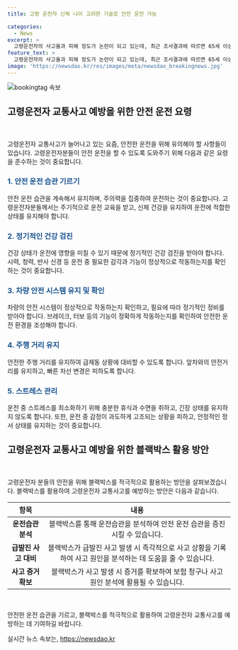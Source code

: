 ```yaml
---
title: 고령 운전자 신체 나이 고려한 기술로 안전 운전 가능

categories:
  - News
excerpt: >
  고령운전자의 사고율과 피해 정도가 논란이 되고 있는데, 최근 조사결과에 따르면 65세 이상 운전자가 65세 미만 운전자보다 13% 사고를 더 많이 냈다는 것으로 나타났습니다. 그러나 연령이 높아져도 사고율이 계속 늘지는 않았으며, 고령 운전자가 많아지는 상황에서는 고령에 따른 면허증 반납보다는 대책 마련이 필요하다는 지적이 나오고 있습니다. 또한, 페달 오조작 방지 장치를 활성화시키는 것이 고령운전자 사고 예방에 중요한 역할을 할 수 있다는 의견도 제시되고 있습니다.
feature_text: >
  고령운전자의 사고율과 피해 정도가 논란이 되고 있는데, 최근 조사결과에 따르면 65세 이상 운전자가 65세 미만 운전자보다 13% 사고를 더 많이 냈다는 것으로 나타났습니다. 그러나 연령이 높아져도 사고율이 계속 늘지는 않았으며, 고령 운전자가 많아지는 상황에서는 고령에 따른 면허증 반납보다는 대책 마련이 필요하다는 지적이 나오고 있습니다. 또한, 페달 오조작 방지 장치를 활성화시키는 것이 고령운전자 사고 예방에 중요한 역할을 할 수 있다는 의견도 제시되고 있습니다.
image: 'https://newsdao.kr/res/images/meta/newsdao_breakingnews.jpg'
---
```


<p><img src="https://newsdao.kr/res/images/meta/newsdao_breakingnews.jpg" alt="bookingtag 속보" /></p>

<h2 data-ke-size="size26">고령운전자 교통사고 예방을 위한 안전 운전 요령</h2>

<p data-ke-size="size16">&nbsp;</p>

<p data-ke-size="size16">고령운전자 교통사고가 늘어나고 있는 요즘, 안전한 운전을 위해 유의해야 할 사항들이 있습니다. 고령운전자분들이 안전 운전을 할 수 있도록 도와주기 위해 다음과 같은 요령을 준수하는 것이 중요합니다.</p>

<h3><b><span style="color: #1a5490;">1. 안전 운전 습관 기르기</span></b></h3>

<p data-ke-size="size16">안전 운전 습관을 계속해서 유지하며, 주의력을 집중하여 운전하는 것이 중요합니다. 고령운전자분들께서는 주기적으로 운전 교육을 받고, 신체 건강을 유지하여 운전에 적합한 상태를 유지해야 합니다.</p>

<h3><b><span style="color: #1a5490;">2. 정기적인 건강 검진</span></b></h3>

<p data-ke-size="size16">건강 상태가 운전에 영향을 미칠 수 있기 때문에 정기적인 건강 검진을 받아야 합니다. 시력, 청력, 반사 신경 등 운전 중 필요한 감각과 기능이 정상적으로 작동하는지를 확인하는 것이 중요합니다.</p>

<h3><b><span style="color: #1a5490;">3. 차량 안전 시스템 유지 및 확인</span></b></h3>

<p data-ke-size="size16">차량의 안전 시스템이 정상적으로 작동하는지 확인하고, 필요에 따라 정기적인 정비를 받아야 합니다. 브레이크, 터보 등의 기능이 정확하게 작동하는지를 확인하여 안전한 운전 환경을 조성해야 합니다.</p>

<h3><b><span style="color: #1a5490;">4. 주행 거리 유지</span></b></h3>

<p data-ke-size="size16">안전한 주행 거리를 유지하여 급제동 상황에 대비할 수 있도록 합니다. 앞차와의 안전거리를 유지하고, 빠른 차선 변경은 피하도록 합니다.</p>

<h3><b><span style="color: #1a5490;">5. 스트레스 관리</span></b></h3>

<p data-ke-size="size16">운전 중 스트레스를 최소화하기 위해 충분한 휴식과 수면을 취하고, 긴장 상태를 유지하지 않도록 합니다. 또한, 운전 중 감정이 과도하게 고조되는 상황을 피하고, 안정적인 정서 상태를 유지하는 것이 중요합니다.</p>

<h2 data-ke-size="size26">고령운전자 교통사고 예방을 위한 블랙박스 활용 방안</h2>

<p data-ke-size="size16">&nbsp;</p>

<p data-ke-size="size16">고령운전자 분들의 안전을 위해 블랙박스를 적극적으로 활용하는 방안을 살펴보겠습니다. 블랙박스를 활용하여 고령운전자 교통사고를 예방하는 방안은 다음과 같습니다.</p>

<table>
<thead>
<tr>
<th style="text-align: center;">항목</th>
<th style="text-align: center;">내용</th>
</tr>
</thead>
<tbody>
<tr>
<td style="text-align: center;"><b>운전습관 분석</b></td>
<td style="text-align: center;">블랙박스를 통해 운전습관을 분석하여 안전 운전 습관을 증진시킬 수 있습니다.</td>
</tr>
<tr>
<td style="text-align: center;"><b>급발진 사고 대비</b></td>
<td style="text-align: center;">블랙박스가 급발진 사고 발생 시 즉각적으로 사고 상황을 기록하여 사고 원인을 분석하는 데 도움을 줄 수 있습니다.</td>
</tr>
<tr>
<td style="text-align: center;"><b>사고 증거 확보</b></td>
<td style="text-align: center;">블랙박스가 사고 발생 시 증거를 확보하여 보험 청구나 사고 원인 분석에 활용될 수 있습니다.</td>
</tr>
</tbody>
</table>

<p data-ke-size="size16">&nbsp;</p>

<p data-ke-size="size16">안전한 운전 습관을 기르고, 블랙박스를 적극적으로 활용하여 고령운전자 교통사고를 예방하는 데 기여하길 바랍니다.</p>
실시간 뉴스 속보는, <a href="https://newsdao.kr" rel="dofollow">https://newsdao.kr</a>


